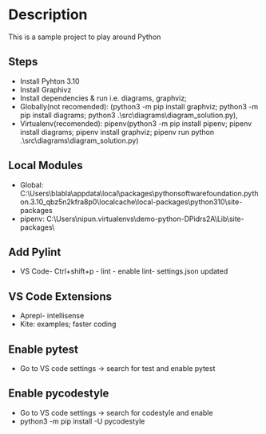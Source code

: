 # Description
This is a sample project to play around Python

## Steps
- Install Pyhton 3.10
- Install Graphivz
- Install dependencies & run i.e. diagrams, graphviz; 
- Globally(not recomended): (python3 -m pip install graphviz; python3 -m pip install diagrams; python3 .\src\diagrams\diagram_solution.py), 
- Virtualenv(recomended): pipenv(python3 -m pip install pipenv; pipenv install diagrams; pipenv install graphviz; pipenv run python .\src\diagrams\diagram_solution.py)

## Local Modules
- Global: C:\Users\blabla\appdata\local\packages\pythonsoftwarefoundation.python.3.10_qbz5n2kfra8p0\localcache\local-packages\python310\site-packages
- pipenv: C:\Users\nipun\.virtualenvs\demo-python-DPidrs2A\Lib\site-packages\

## Add Pylint
- VS Code- Ctrl+shift+p - lint - enable lint- settings.json updated

## VS Code Extensions
- Aprepl- intellisense
- Kite: examples; faster coding

## Enable pytest
- Go to VS code settings -> search for test and enable pytest

## Enable pycodestyle
-  Go to VS code settings -> search for codestyle and enable
- python3 -m pip install -U pycodestyle
